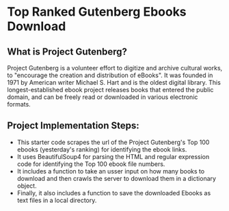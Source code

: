 # Top Ranked Gutenberg Ebooks Download

## What is Project Gutenberg? 
Project Gutenberg is a volunteer effort to digitize and archive cultural works, to "encourage the creation and distribution of eBooks". It was founded in 1971 by American writer Michael S. Hart and is the oldest digital library. This longest-established ebook project releases books that entered the public domain, and can be freely read or downloaded in various electronic formats.

## Project Implementation Steps:
- This starter code scrapes the url of the Project Gutenberg's Top 100 ebooks (yesterday's ranking) for identifying the ebook links.
- It uses BeautifulSoup4 for parsing the HTML and regular expression code for identifying the Top 100 ebook file numbers.
- It includes a function to take an usser input on how many books to download and then crawls the server to download them in a dictionary object.
- Finally, it also includes a function to save the downloaded Ebooks as text files in a local directory.

